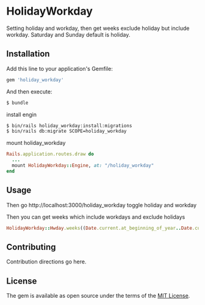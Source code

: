 # HolidayWorkday
Setting holiday and workday, then get weeks exclude holiday but include workday. Saturday and Sunday default is holiday.

## Installation
Add this line to your application's Gemfile:

```ruby
gem 'holiday_workday'
```

And then execute:
```bash
$ bundle
```

install engin
```bash
$ bin/rails holiday_workday:install:migrations
$ bin/rails db:migrate SCOPE=holiday_workday
```
mount holiday_workday

```ruby
Rails.application.routes.draw do
  ...
  mount HolidayWorkday::Engine, at: "/holiday_workday"
end
 ```

## Usage

Then go http://localhost:3000/holiday_workday toggle holiday and workday

Then you can get weeks which include workdays and exclude holidays

```ruby
HolidayWorkday::Hwday.weeks((Date.current.at_beginning_of_year..Date.current))
```

## Contributing
Contribution directions go here.

## License
The gem is available as open source under the terms of the [MIT License](https://opensource.org/licenses/MIT).
